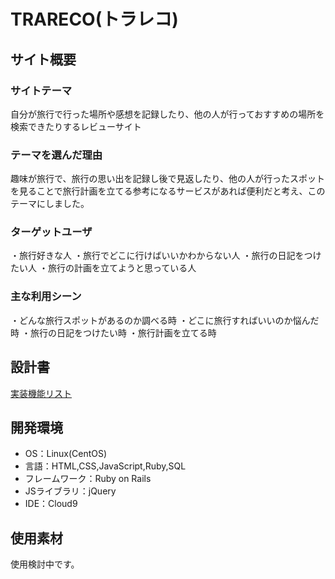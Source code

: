 # TRARECO(トラレコ)

## サイト概要
### サイトテーマ
自分が旅行で行った場所や感想を記録したり、他の人が行っておすすめの場所を検索できたりするレビューサイト

### テーマを選んだ理由
趣味が旅行で、旅行の思い出を記録し後で見返したり、他の人が行ったスポットを見ることで旅行計画を立てる参考になるサービスがあれば便利だと考え、このテーマにしました。

### ターゲットユーザ
・旅行好きな人
・旅行でどこに行けばいいかわからない人
・旅行の日記をつけたい人
・旅行の計画を立てようと思っている人

### 主な利用シーン
・どんな旅行スポットがあるのか調べる時
・どこに旅行すればいいのか悩んだ時
・旅行の日記をつけたい時
・旅行計画を立てる時

## 設計書

[実装機能リスト](https://docs.google.com/spreadsheets/d/1nGutwhUKHeJs7vQNstfk_OZHYon0MO9stA2CrDUFu40/edit?usp=sharing)

## 開発環境
- OS：Linux(CentOS)
- 言語：HTML,CSS,JavaScript,Ruby,SQL
- フレームワーク：Ruby on Rails
- JSライブラリ：jQuery
- IDE：Cloud9

## 使用素材
使用検討中です。